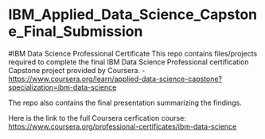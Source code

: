 # IBM_Applied_Data_Science_Capstone_Final_Submission
#IBM Data Science Professional Certificate
This repo contains files/projects required to complete the final IBM Data Science Professional certification Capstone project provided by Coursera. - https://www.coursera.org/learn/applied-data-science-capstone?specialization=ibm-data-science

The repo also contains the final presentation summarizing the findings.

Here is the link to the full Coursera cerfication course:  https://www.coursera.org/professional-certificates/ibm-data-science
